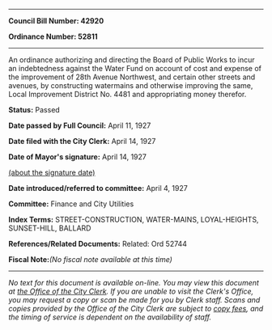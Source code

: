 

********

**Council Bill Number: 42920**
   
**Ordinance Number: 52811**
********

 An ordinance authorizing and directing the Board of Public Works to incur an indebtedness against the Water Fund on account of cost and expense of the improvement of 28th Avenue Northwest, and certain other streets and avenues, by constructing watermains and otherwise improving the same, Local Improvement District No. 4481 and appropriating money therefor.

**Status:** Passed
   
**Date passed by Full Council:** April 11, 1927
   
**Date filed with the City Clerk:** April 14, 1927
   
**Date of Mayor's signature:** April 14, 1927
   
[(about the signature date)](/~public/approvaldate.htm)
   
   
   
**Date introduced/referred to committee:** April 4, 1927
   
**Committee:** Finance and City Utilities
   
   
**Index Terms:** STREET-CONSTRUCTION, WATER-MAINS, LOYAL-HEIGHTS, SUNSET-HILL, BALLARD

**References/Related Documents:** Related: Ord 52744

**Fiscal Note:**_(No fiscal note available at this time)_
********

_No text for this document is available on-line. You may view this document at [the Office of the City Clerk](http://www.seattle.gov/leg/clerk/contactUs.htm). If you are unable to visit the Clerk's Office, you may request a copy or scan be made for you by Clerk staff. Scans and copies provided by the Office of the City Clerk are subject to [copy fees](http://clerk.seattle.gov/~public/clerkfees.htm), and the timing of service is dependent on the availability of staff._

